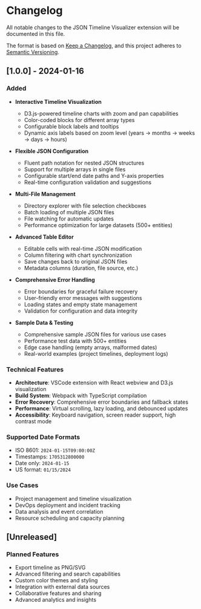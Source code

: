 # Changelog

All notable changes to the JSON Timeline Visualizer extension will be documented in this file.

The format is based on [Keep a Changelog](https://keepachangelog.com/en/1.0.0/),
and this project adheres to [Semantic Versioning](https://semver.org/spec/v2.0.0.html).

## [1.0.0] - 2024-01-16

### Added
- **Interactive Timeline Visualization**
  - D3.js-powered timeline charts with zoom and pan capabilities
  - Color-coded blocks for different array types
  - Configurable block labels and tooltips
  - Dynamic axis labels based on zoom level (years → months → weeks → days → hours)

- **Flexible JSON Configuration**
  - Fluent path notation for nested JSON structures
  - Support for multiple arrays in single files
  - Configurable start/end date paths and Y-axis properties
  - Real-time configuration validation and suggestions

- **Multi-File Management**
  - Directory explorer with file selection checkboxes
  - Batch loading of multiple JSON files
  - File watching for automatic updates
  - Performance optimization for large datasets (500+ entities)

- **Advanced Table Editor**
  - Editable cells with real-time JSON modification
  - Column filtering with chart synchronization
  - Save changes back to original JSON files
  - Metadata columns (duration, file source, etc.)

- **Comprehensive Error Handling**
  - Error boundaries for graceful failure recovery
  - User-friendly error messages with suggestions
  - Loading states and empty state management
  - Validation for configuration and data integrity

- **Sample Data & Testing**
  - Comprehensive sample JSON files for various use cases
  - Performance test data with 500+ entities
  - Edge case handling (empty arrays, malformed dates)
  - Real-world examples (project timelines, deployment logs)

### Technical Features
- **Architecture**: VSCode extension with React webview and D3.js visualization
- **Build System**: Webpack with TypeScript compilation
- **Error Recovery**: Comprehensive error boundaries and fallback states
- **Performance**: Virtual scrolling, lazy loading, and debounced updates
- **Accessibility**: Keyboard navigation, screen reader support, high contrast mode

### Supported Date Formats
- ISO 8601: `2024-01-15T09:00:00Z`
- Timestamps: `1705312800000`
- Date only: `2024-01-15`
- US format: `01/15/2024`

### Use Cases
- Project management and timeline visualization
- DevOps deployment and incident tracking
- Data analysis and event correlation
- Resource scheduling and capacity planning

## [Unreleased]

### Planned Features
- Export timeline as PNG/SVG
- Advanced filtering and search capabilities
- Custom color themes and styling
- Integration with external data sources
- Collaborative features and sharing
- Advanced analytics and insights